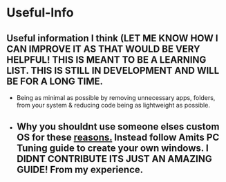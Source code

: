 # Useful-Info
## Useful information I think (LET ME KNOW HOW I CAN IMPROVE IT AS THAT WOULD BE VERY HELPFUL! THIS IS MEANT TO BE A LEARNING LIST. THIS IS STILL IN DEVELOPMENT AND WILL BE FOR A LONG TIME.

- Being as minimal as possible by removing unnecessary apps, folders, from your system & reducing code being as lightweight as possible.

- ## Why you shouldnt use someone elses custom OS for these [reasons.](/Dont-use-customos.md) Instead follow Amits PC Tuning guide to create your own windows. I DIDNT CONTRIBUTE ITS JUST AN AMAZING GUIDE! From my experience.
